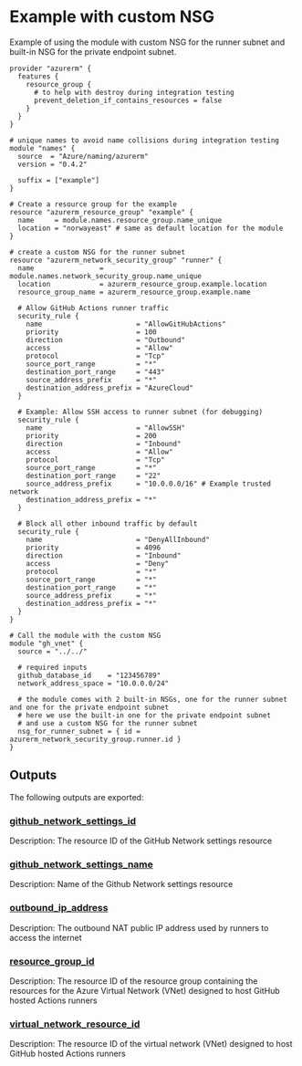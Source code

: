 # Example with custom NSG

Example of using the module with custom NSG for the runner subnet and built-in NSG for the private endpoint subnet.

<!-- BEGIN_TF_DOCS -->

```hcl
provider "azurerm" {
  features {
    resource_group {
      # to help with destroy during integration testing
      prevent_deletion_if_contains_resources = false
    }
  }
}

# unique names to avoid name collisions during integration testing
module "names" {
  source  = "Azure/naming/azurerm"
  version = "0.4.2"

  suffix = ["example"]
}

# Create a resource group for the example
resource "azurerm_resource_group" "example" {
  name     = module.names.resource_group.name_unique
  location = "norwayeast" # same as default location for the module
}

# create a custom NSG for the runner subnet
resource "azurerm_network_security_group" "runner" {
  name                = module.names.network_security_group.name_unique
  location            = azurerm_resource_group.example.location
  resource_group_name = azurerm_resource_group.example.name

  # Allow GitHub Actions runner traffic
  security_rule {
    name                       = "AllowGitHubActions"
    priority                   = 100
    direction                  = "Outbound"
    access                     = "Allow"
    protocol                   = "Tcp"
    source_port_range          = "*"
    destination_port_range     = "443"
    source_address_prefix      = "*"
    destination_address_prefix = "AzureCloud"
  }

  # Example: Allow SSH access to runner subnet (for debugging)
  security_rule {
    name                       = "AllowSSH"
    priority                   = 200
    direction                  = "Inbound"
    access                     = "Allow"
    protocol                   = "Tcp"
    source_port_range          = "*"
    destination_port_range     = "22"
    source_address_prefix      = "10.0.0.0/16" # Example trusted network
    destination_address_prefix = "*"
  }

  # Block all other inbound traffic by default
  security_rule {
    name                       = "DenyAllInbound"
    priority                   = 4096
    direction                  = "Inbound"
    access                     = "Deny"
    protocol                   = "*"
    source_port_range          = "*"
    destination_port_range     = "*"
    source_address_prefix      = "*"
    destination_address_prefix = "*"
  }
}

# Call the module with the custom NSG
module "gh_vnet" {
  source = "../../"

  # required inputs
  github_database_id    = "123456789"
  network_address_space = "10.0.0.0/24"

  # the module comes with 2 built-in NSGs, one for the runner subnet and one for the private endpoint subnet
  # here we use the built-in one for the private endpoint subnet
  # and use a custom NSG for the runner subnet
  nsg_for_runner_subnet = { id = azurerm_network_security_group.runner.id }
}
```

## Outputs

The following outputs are exported:

### <a name="output_github_network_settings_id"></a> [github\_network\_settings\_id](#output\_github\_network\_settings\_id)

Description: The resource ID of the GitHub Network settings resource

### <a name="output_github_network_settings_name"></a> [github\_network\_settings\_name](#output\_github\_network\_settings\_name)

Description: Name of the Github Network settings resource

### <a name="output_outbound_ip_address"></a> [outbound\_ip\_address](#output\_outbound\_ip\_address)

Description: The outbound NAT public IP address used by runners to access the internet

### <a name="output_resource_group_id"></a> [resource\_group\_id](#output\_resource\_group\_id)

Description: The resource ID of the resource group containing the resources for the Azure Virtual Network (VNet) designed to host GitHub hosted Actions runners

### <a name="output_virtual_network_resource_id"></a> [virtual\_network\_resource\_id](#output\_virtual\_network\_resource\_id)

Description: The resource ID of the virtual network (VNet) designed to host GitHub hosted Actions runners
<!-- END_TF_DOCS -->